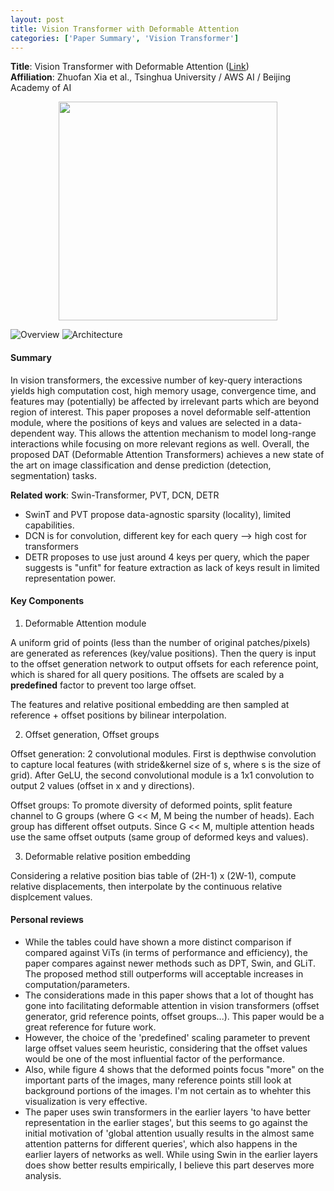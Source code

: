 ```yaml
---
layout: post
title: Vision Transformer with Deformable Attention
categories: ['Paper Summary', 'Vision Transformer']
---
```


**Title**: Vision Transformer with Deformable Attention ([Link](https://arxiv.org/pdf/2201.00520v1.pdf)) \
**Affiliation**: Zhuofan Xia et al., Tsinghua University / AWS AI / Beijing Academy of AI

<center><img src="https://gcdn.pbrd.co/images/fLv9hjYXnVHv.png?o=1" width="350"/></center>

![Overview](https://gcdn.pbrd.co/images/6BNBda5adoTN.png?o=1)
![Architecture](https://gcdn.pbrd.co/images/y03CXt6TwaCL.png?o=1)


#### Summary

In vision transformers, the excessive number of key-query interactions yields high computation cost, high memory usage, convergence time, and features may (potentially) be affected by irrelevant parts which are beyond region of interest. 
This paper proposes a novel deformable self-attention module, where the positions of keys and values are selected in a data-dependent way. This allows the attention mechanism to model long-range interactions while focusing on more relevant regions as well. Overall, the proposed DAT (Deformable Attention Transformers) achieves a new state of the art on image classification and dense prediction (detection, segmentation) tasks.

**Related work**: Swin-Transformer, PVT, DCN, DETR 
* SwinT and PVT propose data-agnostic sparsity (locality), limited capabilities.
* DCN is for convolution, different key for each query --> high cost for transformers 
* DETR proposes to use just around 4 keys per query, which the paper suggests is "unfit" for feature extraction as lack of keys result in limited representation power.

#### Key Components

1. Deformable Attention module

A uniform grid of points (less than the number of original patches/pixels) are generated as references (key/value positions). Then the query is input to the offset generation network to output offsets for each reference point, which is shared for all query positions. The offsets are scaled by a **predefined** factor to prevent too large offset. 

The features and relative positional embedding are then sampled at reference + offset positions by bilinear interpolation.

2. Offset generation, Offset groups

Offset generation: 2 convolutional modules. First is depthwise convolution to capture local features (with stride&kernel size of s, where s is the size of grid). 
After GeLU, the second convolutional module is a 1x1 convolution to output 2 values (offset in x and y directions).

Offset groups: To promote diversity of deformed points, split feature channel to G groups (where G << M, M being the number of heads). Each group has different offset outputs. Since G << M, multiple attention heads use the same offset outputs (same group of deformed keys and values).

3. Deformable relative position embedding

Considering a relative position bias table of (2H-1) x (2W-1), compute relative displacements, then interpolate by the continuous relative displcement values.

#### Personal reviews
* While the tables could have shown a more distinct comparison if compared against ViTs (in terms of performance and efficiency), the paper compares against newer methods such as DPT, Swin, and GLiT. The proposed method still outperforms will acceptable increases in computation/parameters.
* The considerations made in this paper shows that a lot of thought has gone into facilitating deformable attention in vision transformers (offset generator, grid reference points, offset groups...). This paper would be a great reference for future work. 
* However, the choice of the 'predefined' scaling parameter to prevent large offset values seem heuristic, considering that the offset values would be one of the most influential factor of the performance. 
* Also, while figure 4 shows that the deformed points focus "more" on the important parts of the images, many reference points still look at background portions of the images. I'm not certain as to whehter this visualization is very effective.
* The paper uses swin transformers in the earlier layers 'to have better representation in the earlier stages', but this seems to go against the initial motivation of 'global attention usually results in the almost same attention patterns for different queries', which also happens in the earlier layers of networks as well. While using Swin in the earlier layers does show better results empirically, I believe this part deserves more analysis.
